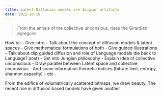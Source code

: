 ```yaml
---
title: Latent Diffusion models are Jungian artifacts
date: 2022-10-18
---
```


> From the annals of the collective unconsious, rises the Girardian egregore

How to:
    - Give intro
    - Talk about the concept of diffusion models & latent spaces
    - Give mathematical formulations of both
    - Give guided illustrations
    - Talk about clip guided diffusion and role of Language models (tie back to Language? post)
    - Get into Jungian philosophy
    - Explain idea of collective unconscious
    - Draw parallel between Latent space and collective unconsious
    - Add some information theoretic indices (bitrate limit, entropy, shannon capacity)
    - etc


From the edifice of volumatrically scattered bitmaps, we draw beauty. The recent rise in diffusion based models have given another